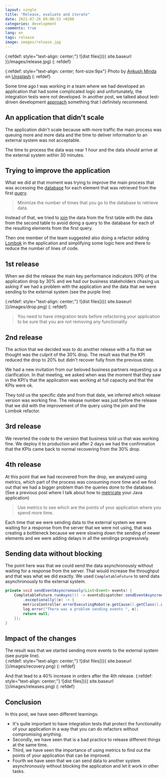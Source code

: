 ```yaml
---
layout: single
title: "Release, evaluate and iterate"
date: 2021-07-26 09:08:53 +0200
categories: development
comments: true
lang: en
tags: release
image: images/release.jpg
---
```


{:refdef: style="text-align: center;"}
![dist files]({{ site.baseurl }}/images/release.jpg)
{: refdef}

{:refdef: style="text-align: center; font-size:9px"}
Photo by <a href="https://unsplash.com/@an_ku_sh?utm_source=unsplash&utm_medium=referral&utm_content=creditCopyText">Ankush Minda</a> on <a href="https://unsplash.com/s/photos/release?utm_source=unsplash&utm_medium=referral&utm_content=creditCopyText">Unsplash</a>
{: refdef}
  
Some time ago I was working in a team where we had developed an application that had some complicated logic and unfortunately, the integration tests were not developed. In another post, we talked about test-driven development <a href="{{ site.baseurl }}{% post_url 2020-07-19-test-driven-development %}">approach</a> something that I definitely recommend.

An application that didn't scale
----------------------------------
The application didn't scale because with more traffic the main process was queuing more and more data and the time to deliver information to an external system was not acceptable. 

The time to process the data was near 1 hour and the data should arrive at the external system within 30 minutes.

Trying to improve the application
-----------------------------------
What we did at that moment was trying to improve the main process that was accessing the <a href="https://en.wikipedia.org/wiki/Database">database</a> for each element that was retrieved from the first <a href="https://www.educative.io/blog/what-is-database-query-sql-nosql">query</a>. 

> Minimize the number of times that you go to the database to retrieve data. 

Instead of that, we tried to <a href="https://www.w3schools.com/sql/sql_join.asp">join</a> the data from the first table with the data from the second table to avoid doing a query to the database for each of the resulting elements from the first query.

Then one member of the team suggested also doing a refactor adding <a href="https://projectlombok.org/">Lombok</a> in the application and simplifying some logic here and there to reduce the number of lines of code.

1st release
---------------
When we did the release the main key performance indicators (KPI) of the application drop by 30% and we had our business stakeholders chasing us asking if we had a problem with the application and the data that we were sending to the external system (see the purple line)

{:refdef: style="text-align: center;"}
![dist files]({{ site.baseurl }}/images/drop.png)
{: refdef}

> You need to have integration tests before refactoring your application to be sure that you are not removing any functionality

2nd release
---------------
The action that we decided was to do another release with a fix that we thought was the culprit of the 30% drop. The result was that the KPI reduced the drop to 20% but didn't recover fully from the previous state. 

We had a new invitation from our beloved business partners requesting us a clarification. In that meeting, we asked when was the moment that they saw in the KPI's that the application was working at full capacity and that the KPIs were ok.

They told us the specific date and from that date, we inferred which release version was working fine. The release number was just before the release that we did with the improvement of the query using the join and the Lombok refactor.  

3rd release
----------------
We reverted the code to the version that business told us that was working fine. We deploy it to production and after 2 days we had the confirmation that the KPIs came back to normal recovering from the 30% drop. 

4th release
----------------
At this point that we had recovered from the drop, we analyzed using metrics, which part of the process was consuming more time and we find out that we had a bigger problem than the queries done to the database. (See a previous post where I talk about how to  <a href="{{ site.baseurl }}{% post_url 2018-01-15-metrics-in-your-java-application %}">metricate</a> your Java application) 

> Use metrics to see which are the points of your application where you spend more time.

Each time that we were sending data to the external system we were waiting for a response from the server that we were not using, that was creating a bottleneck because we were slowing down the sending of newer elements and we were adding delays in all the sendings progressively. 

Sending data without blocking
-------------------------------
The point here was that we could send the data asynchronously without waiting for a response from the server. That would increase the throughput and that was what we did exactly. We used `CompletableFuture` to send data asynchronously to the external system.  

```java
private void sendEventAsyncronously(List<Event> events) {
    CompletableFuture.runAsync(() -> eventsDispatcher.sendEventAsyncronously(events), executorService)
        .exceptionally((e) -> {
        metricsController.errorExecutingRobot(e.getCause().getClass().getSimpleName());
        log.error("There was a problem sending events ", e);
        return null;
    });
}
```

Impact of the changes
-------------------------------
The result was that we started sending more events to the external system (see purple line).  
{:refdef: style="text-align: center;"}
![dist files]({{ site.baseurl }}/images/recovery.png)
{: refdef}


And that lead to a 40% increase in orders after the 4th release. 
{:refdef: style="text-align: center;"}
![dist files]({{ site.baseurl }}/images/releases.png)
{: refdef}

## Conclusion
In this post, we have seen different learnings: 
- It's quite important to have integration tests that protect the functionality of your application in a way that you can do refactors without compromising anything. 
- Secondly, we have seen that is a bad practice to release different things at the same time.
- Third, we have seen the importance of using metrics to find out the points of your application that can be improved.
- Fourth we have seen that we can send data to another system asynchronously without blocking the application and let it work in other tasks.  

